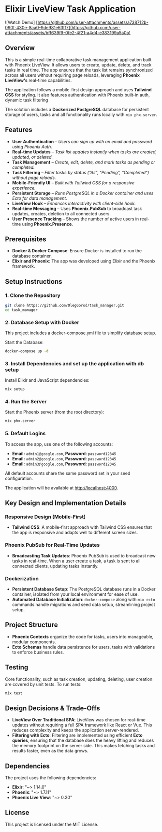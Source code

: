 # Elixir LiveView Task Application

![Watch Demo] [https://github.com/user-attachments/assets/a738712b-090f-430e-8aa0-9de981e63ff7](https://github.com/user-attachments/assets/bff639f9-0fe2-4f21-a4d4-e383199a5a0a)

## Overview

This is a simple real-time collaborative task management application built with Phoenix LiveView. It allows users to create, update, delete, and track tasks in real time. The app ensures that the task list remains synchronized across all users without requiring page reloads, leveraging **Phoenix LiveView's** real-time capabilities.

The application follows a mobile-first design approach and uses **Tailwind CSS** for styling. It also features authentication with Phoenix built-in auth, dynamic task filtering

The solution includes a **Dockerized PostgreSQL** database for persistent storage of users, tasks and all functionality runs locally with `mix phx.server`.



## Features

- **User Authentication** – _Users can sign up with an email and password using Phoenix Auth._
- **Real-time Updates** – _Task list updates instantly when tasks are created, updated, or deleted._
- **Task Management** – _Create, edit, delete, and mark tasks as pending or completed._
- **Task Filtering** – _Filter tasks by status ("All", "Pending", "Completed") without page reloads._
- **Mobile-Friendly UI** – _Built with Tailwind CSS for a responsive experience._
- **Persistent Storage** – _Runs PostgreSQL in a Docker container and uses Ecto for data management._
- **LiveView Hook** – _Enhances interactivity with client-side hook._
- **Real-time Messaging** – Uses **Phoenix.PubSub** to broadcast task updates, creates, deletion to all connected users.
- **User Presence Tracking** – Shows the number of active users in real-time using **Phoenix.Presence**.

## Prerequisites

- **Docker & Docker Compose**: Ensure Docker is installed to run the database container.
- **Elixir and Phoenix**: The app was developed using Elixir and the Phoenix framework.

## Setup Instructions

### 1. Clone the Repository

```bash
git clone https://github.com/OlegGorod/task_manager.git
cd task_manager
```

### 2. Database Setup with Docker

This project includes a docker-compose.yml file to simplify database setup.

Start the Database:

```bash
docker-compose up -d
```

### 3. Install Dependencies and set up the application with db setup

Install Elixir and JavaScript dependencies:

```bash
mix setup
```

### 4. Run the Server

Start the Phoenix server (from the root directory):

```bash
mix phx.server
```

### 5. Default Logins

To access the app, use one of the following accounts:

- **Email:** `admin1@google.com`, **Password**: `password12345`
- **Email:** `admin2@google.com`, **Password**: `password12345`
- **Email:** `admin3@google.com`, **Password**: `password12345`

All default accounts share the same password set in your seed configuration.

The application will be available at [http://localhost:4000](http://localhost:4000).

## Key Design and Implementation Details

### Responsive Design (Mobile-First)

- **Tailwind CSS**: A mobile-first approach with Tailwind CSS ensures that the app is responsive and adapts well to different screen sizes.

### Phoenix PubSub for Real-Time Updates

- **Broadcasting Task Updates**: Phoenix PubSub is used to broadcast new tasks in real-time. When a user create a task, a task is sent to all connected clients, updating tasks instantly.

### Dockerization

- **Persistent Database Setup**: The PostgreSQL database runs in a Docker container, isolated from your local environment for ease of use.
- **Automated Database Initialization**: `docker-compose` along with `mix ecto` commands handle migrations and seed data setup, streamlining project setup.

## Project Structure

- **Phoenix Contexts** organize the code for tasks, users into manageable, modular components.
- **Ecto Schemas** handle data persistence for users, tasks with validations to enforce business rules.

## Testing

Core functionality, such as task creation, updating, deleting, user creation are covered by unit tests. To run tests:

```bash
mix test
```

## Design Decisions & Trade-Offs

- **LiveView Over Traditional SPA**: LiveView was chosen for real-time updates without requiring a full SPA framework like React or Vue. This reduces complexity and keeps the application server-rendered.
- **Filtering with Ecto**: Filtering are implemented using efficient **Ecto queries**, ensuring that the database does the heavy lifting and reduces the memory footprint on the server side. This makes fetching tasks and results faster, even as the data grows.

## Dependencies

The project uses the following dependencies:

- **Elixir**: "~> 1.14.0"
- **Phoenix**: "~> 1.7.11"
- **Phoenix Live View**: "~> 0.20"

## License

This project is licensed under the MIT License.
